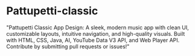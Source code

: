 # Pattupetti-classic
"Pattupetti Classic App Design: A sleek, modern music app with clean UI, customizable layouts, intuitive navigation, and high-quality visuals. Built with HTML, CSS, Java, AI, YouTube Data V3 API, and Web Player API. Contribute by submitting pull requests or issues!"
